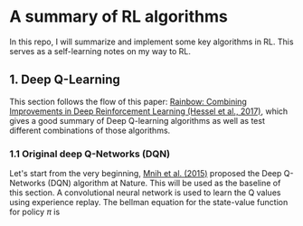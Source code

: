# A summary of RL algorithms
In this repo, I will summarize and implement some key algorithms in RL. This serves as a self-learning notes on my way to RL.

## 1. Deep Q-Learning

This section follows the flow of this paper: [Rainbow: Combining Improvements in Deep Reinforcement Learning (Hessel et al., 2017)](https://arxiv.org/pdf/1710.02298.pdf), which gives a good summary of Deep Q-learning algorithms as well as test different combinations of those algorithms.

### 1.1 Original deep Q-Networks (DQN)

Let's start from the very beginning, [Mnih et al. (2015)](https://storage.googleapis.com/deepmind-data/assets/papers/DeepMindNature14236Paper.pdf) proposed the Deep Q-Networks (DQN) algorithm at Nature. This will be used as the baseline of this section. A convolutional neural network is used to learn the Q values using experience replay. The bellman equation for the state-value function for policy $\pi$ is
